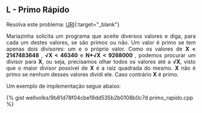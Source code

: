 <div id="primo">

## L - Primo Rápido

Resolva este problema:
[URI][uri-1221]{:target="_blank"}

<p align="justify">
Mariazinha solicita um programa que aceite diversos valores e diga, para cada um destes valores, se são primos ou não. Um valor é primo se tem apenas dois divisores: um e o próprio valor.  Como os valores de <b>X &lt; 2147483648 </b>,  <b> &radic;X &lt; 46340</b> e <b>N*&radic;X &lt; 9268000 </b>, podemos procurar um divisor para <b>X</b>, ou seja, precisamos olhar todos os valores até a  <b> &radic;X</b>, visto que o maior divisor possível de <b>X</b> é a raiz quadrada do mesmo. <b>X</b> não é primo se nenhum desses valores dividi ele. Caso contrário <b>X</b> é primo. 
</p>

</div>

Um exemplo de implementação segue abaixo:

{% gist wellvolks/9b81d78f04cbe19dd535b2b0108b0c7d primo_rapido.cpp %}


[uri-1221]:		https://www.urionlinejudge.com.br/judge/pt/problems/view/1221
